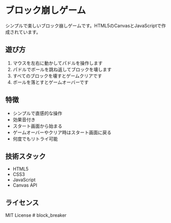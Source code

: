 # ブロック崩しゲーム

シンプルで楽しいブロック崩しゲームです。HTML5のCanvasとJavaScriptで作成されています。

## 遊び方

1. マウスを左右に動かしてパドルを操作します
2. パドルでボールを跳ね返してブロックを壊します
3. すべてのブロックを壊すとゲームクリアです
4. ボールを落とすとゲームオーバーです

## 特徴

- シンプルで直感的な操作
- 効果音付き
- スタート画面から始まる
- ゲームオーバーやクリア時はスタート画面に戻る
- 何度でもリトライ可能

## 技術スタック

- HTML5
- CSS3
- JavaScript
- Canvas API

## ライセンス

MIT License # block_breaker

